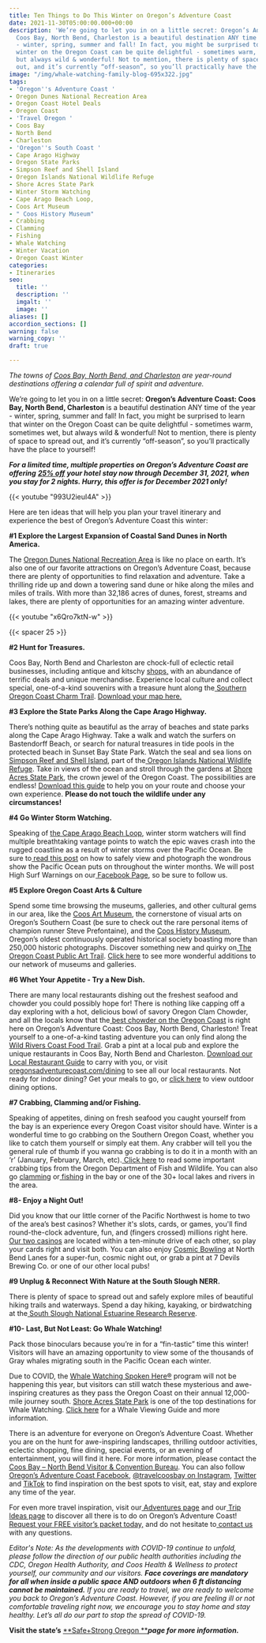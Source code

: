 ```yaml
---
title: Ten Things to Do This Winter on Oregon’s Adventure Coast
date: 2021-11-30T05:00:00.000+00:00
description: 'We’re going to let you in on a little secret: Oregon’s Adventure Coast:
  Coos Bay, North Bend, Charleston is a beautiful destination ANY time of the year
  - winter, spring, summer and fall! In fact, you might be surprised to learn that
  winter on the Oregon Coast can be quite delightful - sometimes warm, sometimes wet,
  but always wild & wonderful! Not to mention, there is plenty of space to spread
  out, and it’s currently “off-season”, so you’ll practically have the place to yourself!'
image: "/img/whale-watching-family-blog-695x322.jpg"
tags:
- 'Oregon''s Adventure Coast '
- Oregon Dunes National Recreation Area
- Oregon Coast Hotel Deals
- Oregon Coast
- 'Travel Oregon '
- Coos Bay
- North Bend
- Charleston
- 'Oregon''s South Coast '
- Cape Arago Highway
- Oregon State Parks
- Simpson Reef and Shell Island
- Oregon Islands National Wildlife Refuge
- Shore Acres State Park
- Winter Storm Watching
- Cape Arago Beach Loop,
- Coos Art Museum
- " Coos History Museum"
- Crabbing
- Clamming
- Fishing
- Whale Watching
- Winter Vacation
- Oregon Coast Winter
categories:
- Itineraries
seo:
  title: ''
  description: ''
  imgalt: ''
  image: ''
aliases: []
accordion_sections: []
warning: false
warning_copy: ''
draft: true

---
```

_The towns of_ [_Coos Bay, North Bend, and Charleston_](https://www.oregonsadventurecoast.com/our-area/?utm_source=adventure-december-2021&utm_medium=mailchimp&utm_campaign=holiday-25) _are year-round destinations offering a calendar full of spirit and adventure._

We’re going to let you in on a little secret: **Oregon’s Adventure Coast: Coos Bay, North Bend, Charleston** is a beautiful destination ANY time of the year - winter, spring, summer and fall! In fact, you might be surprised to learn that winter on the Oregon Coast can be quite delightful - sometimes warm, sometimes wet, but always wild & wonderful! Not to mention, there is plenty of space to spread out, and it’s currently “off-season”, so you’ll practically have the place to yourself!

**_For a limited time, multiple properties on Oregon’s Adventure Coast are offering_** [**_25% off_**](https://www.oregonsadventurecoast.com/holiday25/) **_your hotel stay now through December 31, 2021, when you stay for 2 nights. Hurry, this offer is for December 2021 only!_**

{{< youtube "993U2ieuI4A" >}}

Here are ten ideas that will help you plan your travel itinerary and experience the best of Oregon’s Adventure Coast this winter:

**#1 Explore the Largest Expansion of Coastal Sand Dunes in North America.**

The [Oregon Dunes National Recreation Area](https://www.oregonsadventurecoast.com/tripideas/oregon-dunes-national-recreation-area/) is like no place on earth. It’s also one of our favorite attractions on Oregon’s Adventure Coast, because there are plenty of opportunities to find relaxation and adventure. Take a thrilling ride up and down a towering sand dune or hike along the miles and miles of trails. With more than 32,186 acres of dunes, forest, streams and lakes, there are plenty of opportunities for an amazing winter adventure.

{{< youtube "x6Qro7ktN-w" >}}
<br>

{{< spacer 25 >}}

**#2 Hunt for Treasures.**

Coos Bay, North Bend and Charleston are chock-full of eclectic retail businesses, including antique and kitschy [shops,](https://www.oregonsadventurecoast.com/shopping/?utm_source=adventure-december-2021&utm_medium=mailchimp&utm_campaign=holiday-25) with an abundance of terrific deals and unique merchandise. Experience local culture and collect special, one-of-a-kind souvenirs with a treasure hunt along the[ Southern Oregon Coast Charm Trail](https://www.oregonsadventurecoast.com/blog/have-a-charming-adventure-along-the-southern-oregon-coast-charm-trail/).  [Download your map here.](https://www.oregonsadventurecoast.com/img/Charm-Trail-Map.pdf)

**#3 Explore the State Parks Along the Cape Arago Highway.**

There’s nothing quite as beautiful as the array of beaches and state parks along the Cape Arago Highway. Take a walk and watch the surfers on Bastendorff Beach, or search for natural treasures in tide pools in the protected beach in Sunset Bay State Park. Watch the seal and sea lions on[ Simpson Reef and Shell Island](https://www.shareoregon.com/things-to-do/en/listings/126105-simpson-reef-and-shell-island-oregon-islands-nwr), part of the[ Oregon Islands National Wildlife Refuge](https://www.fws.gov/refuge/oregon_islands/). Take in views of the ocean and stroll through the gardens at [Shore Acres State Park](https://oregonstateparks.org/index.cfm?do=parkPage.dsp_parkPage&parkId=68), the crown jewel of the Oregon Coast. The possibilities are endless! [Download this guide](https://oregonsadventurecoast.com/img/cape-arago-loop-itinerary-2018.pdf) to help you on your route and choose your own experience. **Please do not touch the wildlife under any circumstances!**

**#4 Go Winter Storm Watching.**

Speaking of [the Cape Arago Beach Loop](https://www.oregonsadventurecoast.com/tripideas/explore-the-cape-arago-beach-loop/), winter storm watchers will find multiple breathtaking vantage points to watch the epic waves crash into the rugged coastline as a result of winter storms over the Pacific Ocean. Be sure to[ read this post](https://www.oregonsadventurecoast.com/blog/how-to-stay-safe-while-winter-storm-watching/) on how to safely view and photograph the wondrous show the Pacific Ocean puts on throughout the winter months. We will post High Surf Warnings on our[ Facebook Page](https://www.facebook.com/OregonsAdventureCoast/), so be sure to follow us.

**#5 Explore Oregon Coast Arts & Culture**

Spend some time browsing the museums, galleries, and other cultural gems in our area, like the [Coos Art Museum](http://www.coosart.org/), the cornerstone of visual arts on Oregon’s Southern Coast (be sure to check out the rare personal items of champion runner Steve Prefontaine), and the [Coos History Museum](https://cooshistory.org/), Oregon’s oldest continuously operated historical society boasting more than 250,000 historic photographs. Discover something new and quirky on[ The Oregon Coast Public Art Trail](https://www.oregonsadventurecoast.com/blog/explore-the-oregon-coast-public-art-trail/). [Click here](https://oregonsadventurecoast.com/art-history-culture/) to see more wonderful additions to our network of museums and galleries.

**#6 Whet Your Appetite - Try a New Dish.**

There are many local restaurants dishing out the freshest seafood and chowder you could possibly hope for! There is nothing like capping off a day exploring with a hot, delicious bowl of savory Oregon Clam Chowder, and all the locals know that the[ best chowder on the Oregon Coast](https://www.oregonsadventurecoast.com/blog/who-has-the-best-clam-chowder-on-oregon-s-adventure-coast/) is right here on Oregon’s Adventure Coast: Coos Bay, North Bend, Charleston! Treat yourself to a one-of-a-kind tasting adventure you can only find along the[ Wild Rivers Coast Food Trail](https://www.oregonsadventurecoast.com/blog/savor-the-flavors-along-the-wild-rivers-coast-food-trail/). Grab a pint at a local pub and explore the unique restaurants in Coos Bay, North Bend and Charleston. [Download our Local Restaurant Guide](https://www.oregonsadventurecoast.com/img/Restaurants-BOOKLET.pdf) to carry with you, or visit[ oregonsadventurecoast.com/dining](https://oregonsadventurecoast.com/dining/) to see all our local restaurants. Not ready for indoor dining? Get your meals to go, or [click here](https://www.oregonsadventurecoast.com/blog/looking-for-outdoor-dining-options-coos-bay-north-bend-charleston-have-several-from-which-to-choose/) to view outdoor dining options.

**#7 Crabbing, Clamming and/or Fishing.**

Speaking of appetites, dining on fresh seafood you caught yourself from the bay is an experience every Oregon Coast visitor should have. Winter is a wonderful time to go crabbing on the Southern Oregon Coast, whether you like to catch them yourself or simply eat them. Any crabber will tell you the general rule of thumb if you wanna go crabbing is to do it in a month with an ‘r’ (January, February, March, etc).[ Click here](https://myodfw.com/articles/how-crab) to read some important crabbing tips from the Oregon Department of Fish and Wildlife. You can also go [clamming](https://www.oregonsadventurecoast.com/clamming/) or[ fishing](https://oregonsadventurecoast.netlify.com/fishing/) in the bay or one of the 30+ local lakes and rivers in the area.

**#8- Enjoy a Night Out!**

Did you know that our little corner of the Pacific Northwest is home to two of the area’s best casinos? Whether it's slots, cards, or games, you'll find round-the-clock adventure, fun, and (fingers crossed) millions right here. [Our two casinos](https://oregonsadventurecoast.netlify.app/blog/try-your-luck-on-oregon-s-adventure-coast/) are located within a ten-minute drive of each other, so play your cards right and visit both. You can also enjoy [Cosmic Bowling](https://northbendlanes.com/Bowling/Cosmic-Bowling) at North Bend Lanes for a super-fun, cosmic night out, or grab a pint at 7 Devils Brewing Co. or one of our other local pubs!

**#9 Unplug & Reconnect With Nature at the South Slough NERR.**

There is plenty of space to spread out and safely explore miles of beautiful hiking trails and waterways. Spend a day hiking, kayaking, or birdwatching at the[ South Slough National Estuarine Research Reserve](https://www.oregonsadventurecoast.com/blog/ten-things-people-love-about-slough-national-estuarine-research-reserve/).

**#10- Last, But Not Least: Go Whale Watching!**

Pack those binoculars because you’re in for a “fin-tastic” time this winter! Visitors will have an amazing opportunity to view some of the thousands of Gray whales migrating south in the Pacific Ocean each winter.

Due to COVID, the [Whale Watching Spoken Here®](https://oregonstateparks.org/index.cfm?do=thingstodo.dsp_whalewatching) program will not be happening this year, but visitors can still watch these mysterious and awe-inspiring creatures as they pass the Oregon Coast on their annual 12,000-mile journey south. [Shore Acres State Park](https://thewhaletrail.org/sites/shore-acres-state-park/) is one of the top destinations for Whale Watching. [Click here](https://thewhaletrail.org/dive-deeper/whale-trail-viewing-guide/) for a Whale Viewing Guide and more information.

There is an adventure for everyone on Oregon’s Adventure Coast. Whether you are on the hunt for awe-inspiring landscapes, thrilling outdoor activities, eclectic shopping, fine dining, special events, or an evening of entertainment, you will find it here. For more information, please contact the[ Coos Bay – North Bend Visitor & Convention Bureau](https://www.oregonsadventurecoast.com/). You can also follow [Oregon’s Adventure Coast Facebook](https://www.facebook.com/OregonsAdventureCoast/), [@travelcoosbay on Instagram](https://www.instagram.com/travelcoosbay/), [Twitter](https://twitter.com/travelcoosbay?lang=en) and [TikTok](https://www.tiktok.com/@oregonsadventurecoast?lang=en) to find inspiration on the best spots to visit, eat, stay and explore any time of the year.

For even more travel inspiration, visit our[ Adventures page](https://www.oregonsadventurecoast.com/adventures) and our[ Trip Ideas page](https://www.oregonsadventurecoast.com/tripideas) to discover all there is to do on Oregon’s Adventure Coast! [Request your FREE visitor’s packet today,](https://www.oregonsadventurecoast.com/contact/#contactform) and do not hesitate to[ contact us](https://www.oregonsadventurecoast.com/contact/) with any questions.

_Editor's Note: As the developments with COVID-19 continue to unfold, please follow the direction of our public health authorities including the CDC, Oregon Health Authority, and Coos Health & Wellness to protect yourself, our community and our visitors. **Face coverings are mandatory for all when inside a public space AND outdoors when 6 ft distancing cannot be maintained.** If you are ready to travel, we are ready to welcome you back to Oregon’s Adventure Coast. However, if you are feeling ill or not comfortable traveling right now, we encourage you to stay home and stay healthy. Let’s all do our part to stop the spread of COVID-19._

**Visit the state’s** [**Safe+Strong Oregon **](https://www.safestrongoregon.org/)**_page for more information._**